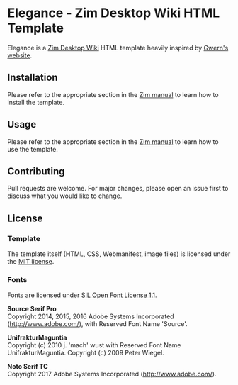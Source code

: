 # Elegance - Zim Desktop Wiki HTML Template

Elegance is a [Zim Desktop Wiki](https://zim-wiki.org/) HTML template heavily inspired by [Gwern's website](https://www.gwern.net/).

## Installation

Please refer to the appropriate section in the [Zim manual](https://zim-wiki.org/manual/Help/Templates.html) to learn how to install the template.

## Usage

Please refer to the appropriate section in the [Zim manual](https://zim-wiki.org/manual/Help/Templates.html) to learn how to use the template.

## Contributing
Pull requests are welcome. For major changes, please open an issue first to discuss what you would like to change.

## License

### Template
The template itself (HTML, CSS, Webmanifest, image files) is licensed under the [MIT license](https://choosealicense.com/licenses/mit/).

### Fonts
Fonts are licensed under [SIL Open Font License 1.1](https://choosealicense.com/licenses/ofl-1.1/).

**Source Serif Pro**  
Copyright 2014, 2015, 2016 Adobe Systems Incorporated (http://www.adobe.com/), with Reserved Font Name 'Source'.

**UnifrakturMaguntia**  
Copyright (c) 2010 j. 'mach' wust with Reserved Font Name UnifrakturMaguntia. Copyright (c) 2009 Peter Wiegel.

**Noto Serif TC**  
Copyright 2017 Adobe Systems Incorporated (http://www.adobe.com/).
